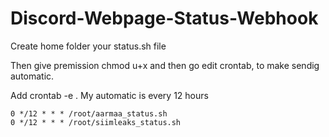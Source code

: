 # Discord-Webpage-Status-Webhook

Create home folder your status.sh file

Then give premission chmod u+x and then go edit crontab, to make sendig automatic.

Add crontab -e . My automatic is every 12 hours
```
0 */12 * * * /root/aarmaa_status.sh
0 */12 * * * /root/siimleaks_status.sh
```
